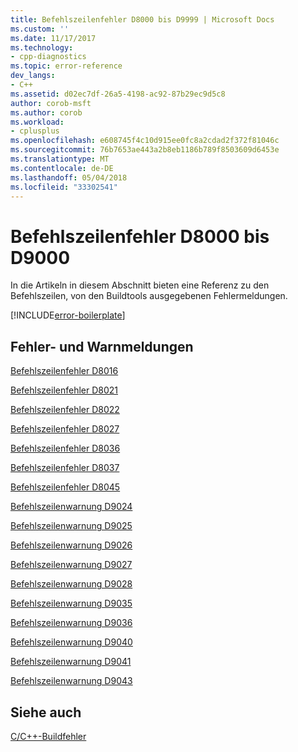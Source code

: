 ```yaml
---
title: Befehlszeilenfehler D8000 bis D9999 | Microsoft Docs
ms.custom: ''
ms.date: 11/17/2017
ms.technology:
- cpp-diagnostics
ms.topic: error-reference
dev_langs:
- C++
ms.assetid: d02ec7df-26a5-4198-ac92-87b29ec9d5c8
author: corob-msft
ms.author: corob
ms.workload:
- cplusplus
ms.openlocfilehash: e608745f4c10d915ee0fc8a2cdad2f372f81046c
ms.sourcegitcommit: 76b7653ae443a2b8eb1186b789f8503609d6453e
ms.translationtype: MT
ms.contentlocale: de-DE
ms.lasthandoff: 05/04/2018
ms.locfileid: "33302541"
---
```

# <a name="command-line-errors-d8000-through-d9999"></a>Befehlszeilenfehler D8000 bis D9000

In die Artikeln in diesem Abschnitt bieten eine Referenz zu den Befehlszeilen, von den Buildtools ausgegebenen Fehlermeldungen.

[!INCLUDE[error-boilerplate](../../error-messages/includes/error-boilerplate.md)]

## <a name="error-and-warning-messages"></a>Fehler- und Warnmeldungen

[Befehlszeilenfehler D8016](../../error-messages/tool-errors/command-line-error-d8016.md)

[Befehlszeilenfehler D8021](../../error-messages/tool-errors/command-line-error-d8021.md)

[Befehlszeilenfehler D8022](../../error-messages/tool-errors/command-line-error-d8022.md)

[Befehlszeilenfehler D8027](../../error-messages/tool-errors/command-line-error-d8027.md)

[Befehlszeilenfehler D8036](../../error-messages/tool-errors/command-line-error-d8036.md)

[Befehlszeilenfehler D8037](../../error-messages/tool-errors/command-line-error-d8037.md)

[Befehlszeilenfehler D8045](../../error-messages/tool-errors/command-line-error-d8045.md)

[Befehlszeilenwarnung D9024](../../error-messages/tool-errors/command-line-warning-d9024.md)

[Befehlszeilenwarnung D9025](../../error-messages/tool-errors/command-line-warning-d9025.md)

[Befehlszeilenwarnung D9026](../../error-messages/tool-errors/command-line-warning-d9026.md)

[Befehlszeilenwarnung D9027](../../error-messages/tool-errors/command-line-warning-d9027.md)

[Befehlszeilenwarnung D9028](../../error-messages/tool-errors/command-line-warning-d9028.md)

[Befehlszeilenwarnung D9035](../../error-messages/tool-errors/command-line-warning-d9035.md)

[Befehlszeilenwarnung D9036](../../error-messages/tool-errors/command-line-warning-d9036.md)

[Befehlszeilenwarnung D9040](../../error-messages/tool-errors/command-line-warning-d9040.md)

[Befehlszeilenwarnung D9041](../../error-messages/tool-errors/command-line-warning-d9041.md)

[Befehlszeilenwarnung D9043](../../error-messages/tool-errors/command-line-warning-d9043.md)

## <a name="see-also"></a>Siehe auch

[C/C++-Buildfehler](../../error-messages/compiler-errors-1/c-cpp-build-errors.md)  